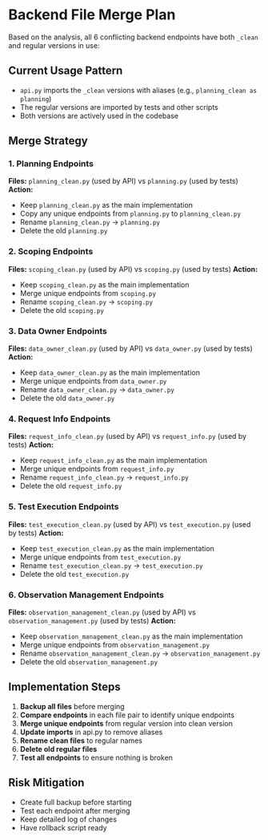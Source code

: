 # Backend File Merge Plan

Based on the analysis, all 6 conflicting backend endpoints have both `_clean` and regular versions in use:

## Current Usage Pattern
- `api.py` imports the `_clean` versions with aliases (e.g., `planning_clean as planning`)
- The regular versions are imported by tests and other scripts
- Both versions are actively used in the codebase

## Merge Strategy

### 1. Planning Endpoints
**Files:** `planning_clean.py` (used by API) vs `planning.py` (used by tests)
**Action:** 
- Keep `planning_clean.py` as the main implementation
- Copy any unique endpoints from `planning.py` to `planning_clean.py`
- Rename `planning_clean.py` → `planning.py`
- Delete the old `planning.py`

### 2. Scoping Endpoints
**Files:** `scoping_clean.py` (used by API) vs `scoping.py` (used by tests)
**Action:**
- Keep `scoping_clean.py` as the main implementation
- Merge unique endpoints from `scoping.py`
- Rename `scoping_clean.py` → `scoping.py`
- Delete the old `scoping.py`

### 3. Data Owner Endpoints
**Files:** `data_owner_clean.py` (used by API) vs `data_owner.py` (used by tests)
**Action:**
- Keep `data_owner_clean.py` as the main implementation
- Merge unique endpoints from `data_owner.py`
- Rename `data_owner_clean.py` → `data_owner.py`
- Delete the old `data_owner.py`

### 4. Request Info Endpoints
**Files:** `request_info_clean.py` (used by API) vs `request_info.py` (used by tests)
**Action:**
- Keep `request_info_clean.py` as the main implementation
- Merge unique endpoints from `request_info.py`
- Rename `request_info_clean.py` → `request_info.py`
- Delete the old `request_info.py`

### 5. Test Execution Endpoints
**Files:** `test_execution_clean.py` (used by API) vs `test_execution.py` (used by tests)
**Action:**
- Keep `test_execution_clean.py` as the main implementation
- Merge unique endpoints from `test_execution.py`
- Rename `test_execution_clean.py` → `test_execution.py`
- Delete the old `test_execution.py`

### 6. Observation Management Endpoints
**Files:** `observation_management_clean.py` (used by API) vs `observation_management.py` (used by tests)
**Action:**
- Keep `observation_management_clean.py` as the main implementation
- Merge unique endpoints from `observation_management.py`
- Rename `observation_management_clean.py` → `observation_management.py`
- Delete the old `observation_management.py`

## Implementation Steps

1. **Backup all files** before merging
2. **Compare endpoints** in each file pair to identify unique endpoints
3. **Merge unique endpoints** from regular version into clean version
4. **Update imports** in api.py to remove aliases
5. **Rename clean files** to regular names
6. **Delete old regular files**
7. **Test all endpoints** to ensure nothing is broken

## Risk Mitigation

- Create full backup before starting
- Test each endpoint after merging
- Keep detailed log of changes
- Have rollback script ready